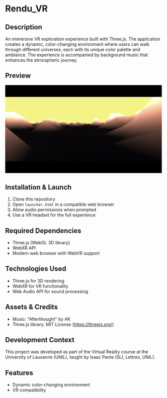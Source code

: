 # Rendu_VR

## Description
An immersive VR exploration experience built with Three.js. The application creates a dynamic, color-changing environment where users can walk through different universes, each with its unique color palette and ambiance. The experience is accompanied by background music that enhances the atmospheric journey.

## Preview
![Demo](Rendu_VR/dist/Demo_Threejs_project_GIF.gif)


## Installation & Launch
1. Clone this repository
2. Open `launcher.html` in a compatible web browser
3. Allow audio permissions when prompted
4. Use a VR headset for the full experience

## Required Dependencies
- Three.js (WebGL 3D library)
- WebXR API
- Modern web browser with WebVR support

## Technologies Used
- Three.js for 3D rendering
- WebXR for VR functionality
- Web Audio API for sound processing

## Assets & Credits
- Music: "Afterthought" by AK
- Three.js library: MIT License (https://threejs.org/)

## Development Context
This project was developed as part of the Virtual Reality course at the University of Lausanne (UNIL), taught by Isaac Pante (SLI, Lettres, UNIL).

## Features
- Dynamic color-changing environment
- VR compatibility
